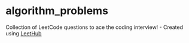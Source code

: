 # algorithm_problems
Collection of LeetCode questions to ace the coding interview! - Created using [LeetHub](https://github.com/QasimWani/LeetHub)
